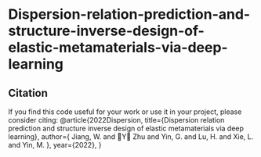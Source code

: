# Dispersion-relation-prediction-and-structure-inverse-design-of-elastic-metamaterials-via-deep-learning

## Citation
If you find this code useful for your work or use it in your project, please consider citing:
@article{2022Dispersion,
  title={Dispersion relation prediction and structure inverse design of elastic metamaterials via deep learning},
  author={ Jiang, W.  and Y Zhu and  Yin, G.  and  Lu, H.  and  Xie, L.  and  Yin, M. },
  year={2022},
}
